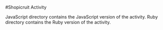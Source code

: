 #Shopicruit Activity

JavaScript directory contains the JavaScript version of the activity.
Ruby directory contains the Ruby version of the activity.
